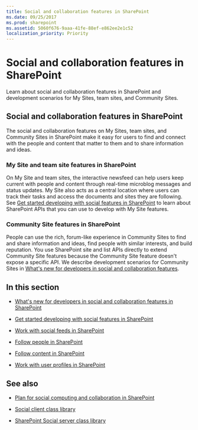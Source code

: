 ```yaml
---
title: Social and collaboration features in SharePoint
ms.date: 09/25/2017
ms.prod: sharepoint
ms.assetid: 5060f676-9aaa-41fe-88ef-e862ee2e1c52
localization_priority: Priority
---
```



# Social and collaboration features in SharePoint
Learn about social and collaboration features in SharePoint and development scenarios for My Sites, team sites, and Community Sites.
## Social and collaboration features in SharePoint

The social and collaboration features on My Sites, team sites, and Community Sites in SharePoint make it easy for users to find and connect with the people and content that matter to them and to share information and ideas.
  
    
    

### My Site and team site features in SharePoint
<a name="bkmk_Social"> </a>

On My Site and team sites, the interactive newsfeed can help users keep current with people and content through real-time microblog messages and status updates. My Site also acts as a central location where users can track their tasks and access the documents and sites they are following. See  [Get started developing with social features in SharePoint](get-started-developing-with-social-features-in-sharepoint.md) to learn about SharePoint APIs that you can use to develop with My Site features.
  
    
    

### Community Site features in SharePoint
<a name="bkmk_Collab"> </a>

People can use the rich, forum-like experience in Community Sites to find and share information and ideas, find people with similar interests, and build reputation. You use SharePoint site and list APIs directly to extend Community Site features because the Community Site feature doesn't expose a specific API. We describe development scenarios for Community Sites in  [What's new for developers in social and collaboration features](what-s-new-for-developers-in-social-and-collaboration-features-in-sharepoint-201.md#bkmk_Collab).
  
    
    

## In this section
<a name="bkmk_InThisSection"> </a>


-  [What's new for developers in social and collaboration features in SharePoint](what-s-new-for-developers-in-social-and-collaboration-features-in-sharepoint-201.md)
    
  
-  [Get started developing with social features in SharePoint](get-started-developing-with-social-features-in-sharepoint.md)
    
  
-  [Work with social feeds in SharePoint](work-with-social-feeds-in-sharepoint.md)
    
  
-  [Follow people in SharePoint](follow-people-in-sharepoint.md)
    
  
-  [Follow content in SharePoint](follow-content-in-sharepoint.md)
    
  
-  [Work with user profiles in SharePoint](work-with-user-profiles-in-sharepoint.md)
    
  

## See also
<a name="bk_addresources"> </a>


-  [Plan for social computing and collaboration in SharePoint](http://technet.microsoft.com/en-us/library/ee662531%28v=office.15%29)
    
  
-  [Social client class library](http://msdn.microsoft.com/library/9cc3f70c-78ac-4d2d-b46e-77522ee5d937%28Office.15%29.aspx)
    
  
-  [SharePoint Social server class library](http://msdn.microsoft.com/library/87c5118c-ac0e-4bd9-a75f-7452a9eb0e41%28Office.15%29.aspx)
    
  

  
    
    

